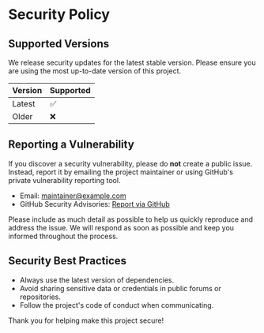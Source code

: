 # Security Policy

## Supported Versions

We release security updates for the latest stable version. Please ensure you are using the most up-to-date version of this project.

| Version | Supported          |
| ------- | ------------------ |
| Latest  | :white_check_mark: |
| Older   | :x:                |

## Reporting a Vulnerability

If you discover a security vulnerability, please do **not** create a public issue. Instead, report it by emailing the project maintainer or using GitHub's private vulnerability reporting tool.

- Email: [maintainer@example.com](mailto:maintainer@example.com)
- GitHub Security Advisories: [Report via GitHub](https://github.com/timdallacqua/Tim-Dallacqua/security/advisories/new)

Please include as much detail as possible to help us quickly reproduce and address the issue. We will respond as soon as possible and keep you informed throughout the process.

## Security Best Practices

- Always use the latest version of dependencies.
- Avoid sharing sensitive data or credentials in public forums or repositories.
- Follow the project's code of conduct when communicating.

Thank you for helping make this project secure!